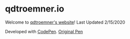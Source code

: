 # qdtroemner.io
Welcome to [qdtroemner's website](https://qdtroemner.io/)!
Last Updated 2/15/2020

Developed with [CodePen](https://codepen.io/).
[Original Pen](https://codepen.io/CurtLiom/pen/jOOYeYp/)
